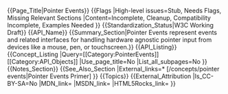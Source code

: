 {{Page_Title|Pointer Events}}
{{Flags
|High-level issues=Stub, Needs Flags, Missing Relevant Sections
|Content=Incomplete, Cleanup, Compatibility Incomplete, Examples Needed
}}
{{Standardization_Status|W3C Working Draft}}
{{API_Name}}
{{Summary_Section|Pointer Events represent events and related interfaces for handling hardware agnostic pointer input from devices like a mouse, pen, or touchscreen.}}
{{API_Listing}}
{{Concept_Listing
|Query=[[Category:PointerEvents]][[Category:API_Objects]]
|Use_page_title=No
|List_all_subpages=No
}}
{{Notes_Section}}
{{See_Also_Section
|External_links=* [/concepts/pointer events|Pointer Events Primer]
}}
{{Topics}}
{{External_Attribution
|Is_CC-BY-SA=No
|MDN_link=
|MSDN_link=
|HTML5Rocks_link=
}}